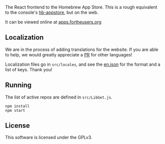 The React frontend to the Homebrew App Store. This is a rough equivalent to the console's [hb-appstore](https://github.com/fortheusers/hb-appstore), but on the web.

It can be viewed online at [apps.fortheusers.org](https://hb-app.store)

## Localization
We are in the process of adding translations for the website. If you are able to help, we would greatly appreciate a [PR](https://github.com/fortheusers/hbas-frontend/pulls) for other languages!

Localization files go in `src/locales`, and see the [en.json](https://github.com/fortheusers/hbas-frontend/blob/main/src/locales/en.json) for the format and a list of keys. Thank you!

## Running
The list of active repos are defined in `src/LibGet.js`.

```
npm install
npm start
```

## License
This software is licensed under the GPLv3.